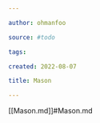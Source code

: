 ```yaml
---

author: ohmanfoo

source: #todo

tags: 

created: 2022-08-07

title: Mason

---
```

[[Mason.md]]#Mason.md